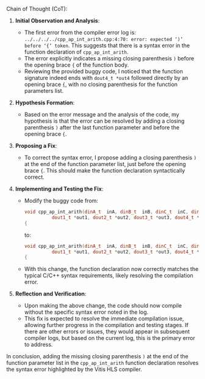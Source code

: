 Chain of Thought (CoT):

1. **Initial Observation and Analysis**:
   - The first error from the compiler error log is: `../../../../cpp_ap_int_arith.cpp:4:70: error: expected ‘)’ before ‘{’ token`. This suggests that there is a syntax error in the function declaration of `cpp_ap_int_arith`.
   - The error explicitly indicates a missing closing parenthesis `)` before the opening brace `{` of the function body.
   - Reviewing the provided buggy code, I noticed that the function signature indeed ends with `dout4_t *out4` followed directly by an opening brace `{`, with no closing parenthesis for the function parameters list.

2. **Hypothesis Formation**:
   - Based on the error message and the analysis of the code, my hypothesis is that the error can be resolved by adding a closing parenthesis `)` after the last function parameter and before the opening brace `{`.

3. **Proposing a Fix**:
   - To correct the syntax error, I propose adding a closing parenthesis `)` at the end of the function parameter list, just before the opening brace `{`. This should make the function declaration syntactically correct.

4. **Implementing and Testing the Fix**:
   - Modify the buggy code from:
     ```cpp
     void cpp_ap_int_arith(dinA_t  inA, dinB_t  inB, dinC_t  inC, dinD_t  inD,
  		       dout1_t *out1, dout2_t *out2, dout3_t *out3, dout4_t *out4
     {
     ```
     to:
     ```cpp
     void cpp_ap_int_arith(dinA_t  inA, dinB_t  inB, dinC_t  inC, dinD_t  inD,
  		       dout1_t *out1, dout2_t *out2, dout3_t *out3, dout4_t *out4)
     {
     ```
   - With this change, the function declaration now correctly matches the typical C/C++ syntax requirements, likely resolving the compilation error.

5. **Reflection and Verification**:
   - Upon making the above change, the code should now compile without the specific syntax error noted in the log.
   - This fix is expected to resolve the immediate compilation issue, allowing further progress in the compilation and testing stages. If there are other errors or issues, they would appear in subsequent compiler logs, but based on the current log, this is the primary error to address.

In conclusion, adding the missing closing parenthesis `)` at the end of the function parameter list in the `cpp_ap_int_arith` function declaration resolves the syntax error highlighted by the Vitis HLS compiler.